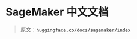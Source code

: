 # SageMaker 中文文档

> 原文：[`huggingface.co/docs/sagemaker/index`](https://huggingface.co/docs/sagemaker/index)
